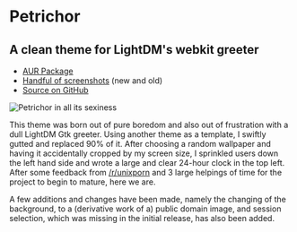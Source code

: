 # Petrichor
## A clean theme for LightDM's webkit greeter

* [AUR Package][aur]
* [Handful of screenshots][scrot] (new and old)
* [Source on GitHub][source]

![Petrichor in all its sexiness](https://i.imgur.com/KEwNF54l.jpg)

This theme was born out of pure boredom and also out of frustration with a dull
LightDM Gtk greeter. Using another theme as a template, I swiftly gutted and
replaced 90% of it. After choosing a random wallpaper and having it
accidentally cropped by my screen size, I sprinkled users down the left hand
side and wrote a large and clear 24-hour clock in the top left. After some
feedback from [/r/unixporn][unixporn] and 3 large helpings of time for the
project to begin to mature, here we are.

A few additions and changes have been made, namely the changing of the
background, to a (derivative work of a) public domain image, and session
selection, which was missing in the initial release, has also been added.

[source]: https://github.com/phillid/petrichor
[aur]: https://aur.archlinux.org/packages/lightdm-webkit-theme-petrichor-git
[unixporn]: https://reddit.com/r/unixporn
[scrot]: https://imgur.com/a/7wyHg

